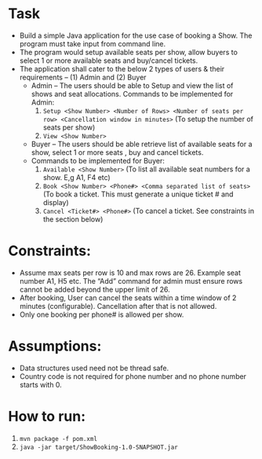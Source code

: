 # Task
- Build a simple Java application for the use case of booking a Show. The program must take input from command line.
- The program would setup available seats per show, allow buyers to select 1 or more available seats and buy/cancel tickets.
- The application shall cater to the below 2 types of users & their requirements – (1) Admin and (2) Buyer
  - Admin – The users should be able to Setup and view the list of shows and seat allocations.
    Commands to be implemented for Admin:
    1. `Setup <Show Number> <Number of Rows> <Number of seats per row> <Cancellation window in minutes>`
(To setup the number of seats per show)
    2. `View <Show Number>`
  -  Buyer – The users should be able retrieve list of available seats for a show, select 1 or more seats , buy and cancel tickets.
  - Commands to be implemented for Buyer:
    1. `Available <Show Number>`
       (To list all available seat numbers for a show. E,g A1, F4 etc)
    2. `Book <Show Number> <Phone#> <Comma separated list of seats>`
       (To book a ticket. This must generate a unique ticket # and display)
    3. `Cancel <Ticket#> <Phone#>`
       (To cancel a ticket. See constraints in the section below)

# Constraints:
- Assume max seats per row is 10 and max rows are 26. Example seat number A1, H5 etc. The “Add” command for admin must ensure rows cannot be added beyond the upper limit of 26.
- After booking, User can cancel the seats within a time window of 2 minutes (configurable). Cancellation after that is not allowed.
- Only one booking per phone# is allowed per show.

# Assumptions:
- Data structures used need not be thread safe.
- Country code is not required for phone number and no phone number starts with 0.

# How to run:
1. `mvn package -f pom.xml`
2. `java -jar target/ShowBooking-1.0-SNAPSHOT.jar`